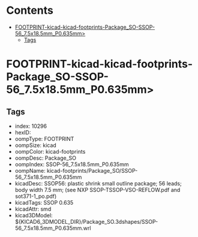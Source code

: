 



Contents
========

* [FOOTPRINT-kicad-kicad-footprints-Package_SO-SSOP-56_7.5x18.5mm_P0.635mm>](#footprint-kicad-kicad-footprints-package_so-ssop-56_75x185mm_p0635mm)
	* [Tags](#tags)

# FOOTPRINT-kicad-kicad-footprints-Package_SO-SSOP-56_7.5x18.5mm_P0.635mm>

## Tags

- index: 10296
- hexID: 
- oompType: FOOTPRINT
- oompSize: kicad
- oompColor: kicad-footprints
- oompDesc: Package_SO
- oompIndex: SSOP-56_7.5x18.5mm_P0.635mm
- oompName: kicad-footprints/Package_SO/SSOP-56_7.5x18.5mm_P0.635mm
- kicadDesc: SSOP56: plastic shrink small outline package; 56 leads; body width 7.5 mm; (see NXP SSOP-TSSOP-VSO-REFLOW.pdf and sot371-1_po.pdf)
- kicadTags: SSOP 0.635
- kicadAttr: smd
- kicad3DModel: ${KICAD6_3DMODEL_DIR}/Package_SO.3dshapes/SSOP-56_7.5x18.5mm_P0.635mm.wrl
